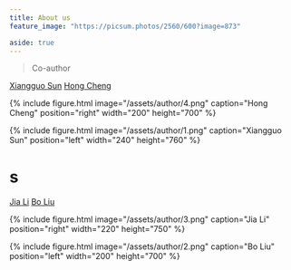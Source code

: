 ```yaml
---
title: About us
feature_image: "https://picsum.photos/2560/600?image=873"

aside: true
---
```






> Co-author



[Xiangguo Sun](https://xgsun.mysxl.cn/)
[Hong Cheng](https://www1.se.cuhk.edu.hk/~hcheng/)


{% include figure.html image="/assets/author/4.png" caption="Hong Cheng" position="right" width="200" height="700" %}

{% include figure.html image="/assets/author/1.png" caption="Xiangguo Sun" position="left" width="240" height="760" %}
# s
[Jia Li](https://sites.google.com/view/lijia)
[Bo Liu](https://cse.seu.edu.cn/2019/0401/c23024a268340/page.psp)

{% include figure.html image="/assets/author/3.png" caption="Jia Li" position="right" width="220" height="750" %}

{% include figure.html image="/assets/author/2.png" caption="Bo Liu" position="left" width="200" height="700" %}

